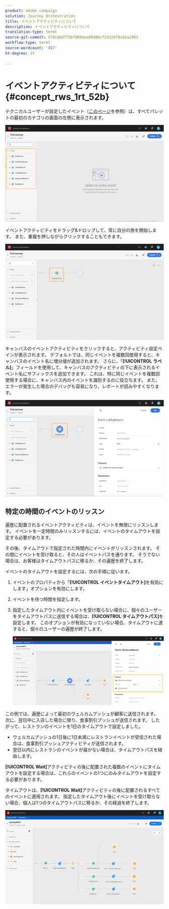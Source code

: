 ```yaml
---
product: adobe campaign
solution: Journey Orchestration
title: イベントアクティビティについて
description: イベントアクティビティについて
translation-type: tm+mt
source-git-commit: 57dc86d775bf8860aa09300cf2432d70c62a2993
workflow-type: tm+mt
source-wordcount: '457'
ht-degree: 1%

---
```



# イベントアクティビティについて {#concept_rws_1rt_52b}

テクニカルユーザーが設定したイベント（[このページ](../event/about-events.md)を参照）は、すべてパレットの最初のカテゴリの画面の左側に表示されます。

![](../assets/journey43.png)

イベントアクティビティをドラッグ&amp;ドロップして、常に自分の旅を開始します。 また、重複を押しながらクリックすることもできます。

![](../assets/journey44.png)

キャンバスのイベントアクティビティをクリックすると、アクティビティ設定ペインが表示されます。 デフォルトでは、同じイベントを複数回使用すると、キャンバスのイベント名に増分値が追加されます。 さらに、「**[!UICONTROL ラベル]**」フィールドを使用して、キャンバスのアクティビティの下に表示されるイベント名にサフィックスを追加できます。 これは、特に同じイベントを複数回使用する場合に、キャンバス内のイベントを識別するのに役立ちます。 また、エラーが発生した場合のデバッグも容易になり、レポートが読みやすくなります。

![](../assets/journey33.png)

## 特定の時間のイベントのリッスン

遍歴に配置されるイベントアクティビティは、イベントを無限にリッスンします。 イベントを一定時間のみリッスンするには、イベントのタイムアウトを設定する必要があります。

その後、タイムアウトで指定された時間内にイベントがリッスンされます。 その間にイベントを受け取ると、その人はイベントパスを通ります。 そうでない場合は、お客様はタイムアウトパスに移るか、その遍歴を終了します。

イベントのタイムアウトを設定するには、次の手順に従います。

1. イベントのプロパティから「**[!UICONTROL イベントタイムアウト]**&#x200B;を有効にします」オプションを有効にします。

1. イベントを待つ時間を指定します。

1. 指定したタイムアウト内にイベントを受け取らない場合に、個々のユーザーをタイムアウトパスに送信する場合は、**[!UICONTROL タイムアウトパス]**&#x200B;を設定します。 このオプションが有効になっていない場合、タイムアウトに達すると、個々のユーザーの遍歴が終了します。

   ![](../assets/event-timeout.png)

この例では、遍歴によって最初のウェルカムプッシュが顧客に送信されます。 次に、翌日中に入店した場合に限り、食事割引プッシュが送信されます。 したがって、レストランのイベントを1日のタイムアウトで設定しました。

* ウェルカムプッシュの1日後に1日未満にレストランイベントが受信された場合は、食事割引プッシュアクティビティが送信されます。
* 翌日以内にレストランのイベントが届かない場合は、タイムアウトパスを経由します。

**[!UICONTROL Wait]**&#x200B;アクティビティの後に配置された複数のイベントにタイムアウトを設定する場合は、これらのイベントの1つにのみタイムアウトを設定する必要があります。

タイムアウトは、**[!UICONTROL Wait]**&#x200B;アクティビティの後に配置されるすべてのイベントに適用されます。 指定したタイムアウト後にイベントを受け取らない場合、個人は1つのタイムアウトパスに移るか、その経過を終了します。

![](../assets/event-timeout-group.png)
